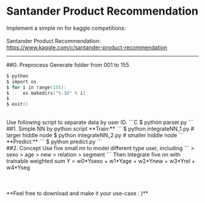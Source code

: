 # Santander Product Recommendation
Implement a simple nn for kaggle competitions:
</br>
</br>
Santander Product Recommendation:
</br>
<https://www.kaggle.com/c/santander-product-recommendation>

---
##0. Preprocess
Generate folder from 001 to 155
```C
$ python
$ import os
$ for i in range(155):
$     os.makedirs("%.3d" % i)
$
$ exit()
```
</br>
Use following script to separate data by user ID.
```C
$ python parser.py
```
##1. Simple NN by python script
**Train:**
```
$ python integrateNN_1.py # larger hiddle node
$ python integrateNN_2.py # smaller hiddle node
```
**Predict:**
```
$ python predict.py
```
</br>
##2. Concept
Use five small nn to model different type user, including
```
> sexo
> age
> new
> relation
> segment
```
Then integrate five nn with trainable weighted sum
Y = w0*Ysexo + w1*Yage + w2*Ynew + w3*Yrel + w4*Yseg
</br>
</br>
</br>
</br>
**Feel free to download and make it your use-case : )**
